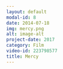 ```yaml
---
layout: default
modal-id: 8
date: 2014-07-18
img: mercy.png
alt: image-alt
project-date: 2017
category: Film
video-id: 223798577
title: Mercy 
---
```

